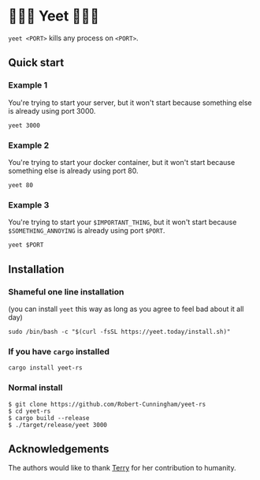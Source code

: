 # 🚨🚨🚨 Yeet 🚨🚨🚨

`yeet <PORT>` kills any process on `<PORT>`.

## Quick start


### Example 1
You're trying to start your server, but it won't start because something else is already using port 3000. 
```
yeet 3000
```

### Example 2
You're trying to start your docker container, but it won't start because something else is already using port 80. 

```
yeet 80
```

### Example 3
You're trying to start your `$IMPORTANT_THING`, but it won't start because `$SOMETHING_ANNOYING` is already using port `$PORT`. 

```
yeet $PORT
```



## Installation
### Shameful one line installation

(you can install `yeet` this way as long as you agree to feel bad about it all day)
```
sudo /bin/bash -c "$(curl -fsSL https://yeet.today/install.sh)"
```

### If you have `cargo` installed
```
cargo install yeet-rs
```

### Normal install
```
$ git clone https://github.com/Robert-Cunningham/yeet-rs
$ cd yeet-rs
$ cargo build --release
$ ./target/release/yeet 3000
```


## Acknowledgements
The authors would like to thank [Terry](https://www.youtube.com/watch?v=2Bjy5YQ5xPc) for her contribution to humanity.

